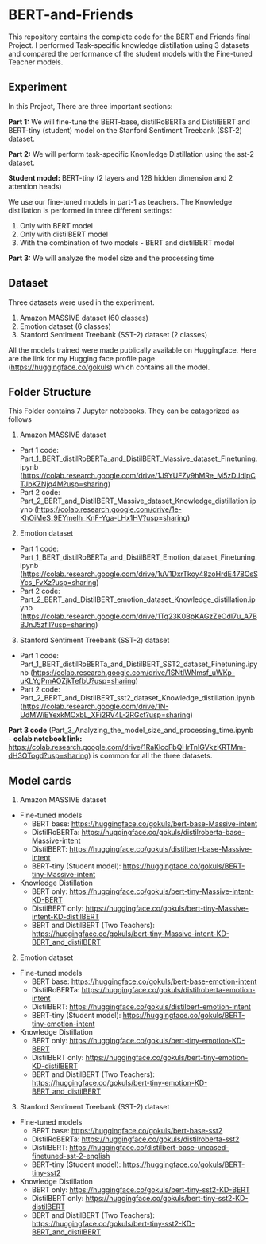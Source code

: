 # BERT-and-Friends
This repository contains the complete code for the BERT and Friends final Project. I performed Task-specific knowledge distillation using 3 datasets and compared the performance of the student models with the Fine-tuned Teacher models. 

## Experiment

In this Project, There are three important sections:

**Part 1:** We will fine-tune the BERT-base, distilRoBERTa and DistilBERT and BERT-tiny (student) model on the Stanford Sentiment Treebank (SST-2) dataset.

**Part 2:** We will perform task-specific Knowledge Distillation using the sst-2 dataset.

**Student model:** BERT-tiny (2 layers and 128 hidden dimension and 2 attention heads)

We use our fine-tuned models in part-1 as teachers. The Knowledge distillation is performed in three different settings:

1.   Only with BERT model
2.   Only with distilBERT model
3.   With the combination of two models - BERT and distilBERT model 

**Part 3:** We will analyze the model size and the processing time

## Dataset

Three datasets were used in the experiment.

1. Amazon MASSIVE dataset (60 classes)
2. Emotion dataset (6 classes)
3. Stanford Sentiment Treebank (SST-2) dataset (2 classes)

All the models trained were made publically available on Huggingface. Here are the link for my Hugging face profile page (https://huggingface.co/gokuls) which contains all the model.

## Folder Structure

This Folder contains 7 Jupyter notebooks. They can be catagorized as follows

1. Amazon MASSIVE dataset
  * Part 1 code: Part_1_BERT_distilRoBERTa_and_DistilBERT_Massive_dataset_Finetuning.ipynb (https://colab.research.google.com/drive/1J9YUFZy9hMRe_M5zDJdlpCTJbKZNjq4M?usp=sharing)
  * Part 2 code: Part_2_BERT_and_DistilBERT_Massive_dataset_Knowledge_distillation.ipynb (https://colab.research.google.com/drive/1e-KhOiMeS_9EYmeIh_KnF-Yga-LHx1HV?usp=sharing)

2. Emotion dataset
  * Part 1 code: Part_1_BERT_distilRoBERTa_and_DistilBERT_Emotion_dataset_Finetuning.ipynb (https://colab.research.google.com/drive/1uV1DxrTkoy48zoHrdE478OsSYcs_FvXz?usp=sharing)
  * Part 2 code: Part_2_BERT_and_DistilBERT_emotion_dataset_Knowledge_distillation.ipynb (https://colab.research.google.com/drive/1Tq23K0BpKAGzZeOdI7u_A7BBJnJ5zflI?usp=sharing)

3. Stanford Sentiment Treebank (SST-2) dataset
  * Part 1 code: Part_1_BERT_distilRoBERTa_and_DistilBERT_SST2_dataset_Finetuning.ipynb (https://colab.research.google.com/drive/1SNtIWNmsf_uWKp-uKLYgPmAOZjkTefbU?usp=sharing)
  * Part 2 code: Part_2_BERT_and_DistilBERT_sst2_dataset_Knowledge_distillation.ipynb (https://colab.research.google.com/drive/1N-UdMWiEYexkMOxbL_XFi2RV4L-2RGct?usp=sharing)

**Part 3 code** (Part_3_Analyzing_the_model_size_and_processing_time.ipynb - **colab notebook link:** https://colab.research.google.com/drive/1RaKlccFbQHrTnIGVkzKRTMm-dH3OTogd?usp=sharing) is common for all the three datasets.

## Model cards

1. Amazon MASSIVE dataset
 * Fine-tuned models
   * BERT base: https://huggingface.co/gokuls/bert-base-Massive-intent
   * DistilRoBERTa: https://huggingface.co/gokuls/distilroberta-base-Massive-intent
   * DistilBERT: https://huggingface.co/gokuls/distilbert-base-Massive-intent
   * BERT-tiny (Student model): https://huggingface.co/gokuls/BERT-tiny-Massive-intent
 * Knowledge Distillation
   * BERT only: https://huggingface.co/gokuls/bert-tiny-Massive-intent-KD-BERT
   * DistilBERT only: https://huggingface.co/gokuls/bert-tiny-Massive-intent-KD-distilBERT
   * BERT and DistilBERT (Two Teachers): https://huggingface.co/gokuls/bert-tiny-Massive-intent-KD-BERT_and_distilBERT
2. Emotion dataset
 * Fine-tuned models
   * BERT base: https://huggingface.co/gokuls/bert-base-emotion-intent
   * DistilRoBERTa: https://huggingface.co/gokuls/distilroberta-emotion-intent
   * DistilBERT: https://huggingface.co/gokuls/distilbert-emotion-intent
   * BERT-tiny (Student model): https://huggingface.co/gokuls/BERT-tiny-emotion-intent
 * Knowledge Distillation
   * BERT only: https://huggingface.co/gokuls/bert-tiny-emotion-KD-BERT
   * DistilBERT only: https://huggingface.co/gokuls/bert-tiny-emotion-KD-distilBERT
   * BERT and DistilBERT (Two Teachers): https://huggingface.co/gokuls/bert-tiny-emotion-KD-BERT_and_distilBERT
3. Stanford Sentiment Treebank (SST-2) dataset
 * Fine-tuned models
   * BERT base: https://huggingface.co/gokuls/bert-base-sst2
   * DistilRoBERTa: https://huggingface.co/gokuls/distilroberta-sst2
   * DistilBERT: https://huggingface.co/distilbert-base-uncased-finetuned-sst-2-english
   * BERT-tiny (Student model): https://huggingface.co/gokuls/BERT-tiny-sst2
 * Knowledge Distillation
   * BERT only: https://huggingface.co/gokuls/bert-tiny-sst2-KD-BERT
   * DistilBERT only: https://huggingface.co/gokuls/bert-tiny-sst2-KD-distilBERT
   * BERT and DistilBERT (Two Teachers): https://huggingface.co/gokuls/bert-tiny-sst2-KD-BERT_and_distilBERT
